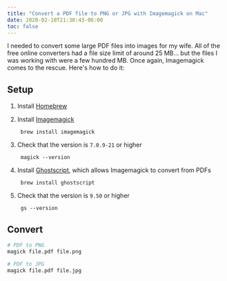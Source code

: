 ```yaml
---
title: "Convert a PDF file to PNG or JPG with Imagemagick on Mac"
date: 2020-02-10T21:30:43-06:00
toc: false
---
```


I needed to convert some large PDF files into images for my wife. All of the free online converters had a file size limit of around 25 MB... but the files I was working with were a few hundred MB. Once again, Imagemagick comes to the rescue. Here's how to do it:

## Setup

1. Install [Homebrew](https://brew.sh/)
1. Install [Imagemagick](https://imagemagick.org/index.php)

        brew install imagemagick

1. Check that the version is `7.0.9-21` or higher

        magick --version

1. Install [Ghostscript](https://www.ghostscript.com/), which allows Imagemagick to convert from PDFs

        brew install ghostscript

1. Check that the version is `9.50` or higher

        gs --version

## Convert

```bash
# PDF to PNG
magick file.pdf file.png

# PDF to JPG
magick file.pdf file.jpg
```
